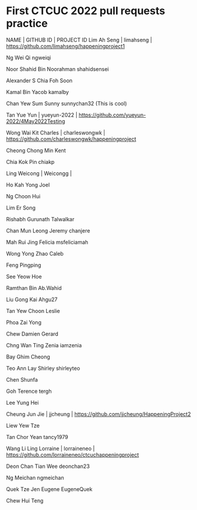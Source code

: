 # First CTCUC 2022 pull requests practice

NAME | GITHUB ID | PROJECT ID
Lim Ah Seng | limahseng | https://github.com/limahseng/happeningproject1 

Ng Wei Qi ngweiqi

Noor Shahid Bin Noorahman shahidsensei

Alexander S Chia Foh Soon

Kamal Bin Yacob kamalby

Chan Yew Sum Sunny sunnychan32 (This is cool)

Tan Yue Yun | yueyun-2022 | https://github.com/yueyun-2022/4May2022Testing


Wong Wai Kit Charles | charleswongwk | https://github.com/charleswongwk/happeningproject

Cheong Chong Min Kent

Chia Kok Pin chiakp

Ling Weicong | Weicongg | 

Ho Kah Yong Joel

Ng Choon Hui

Lim Er Song

Rishabh Gurunath Talwalkar

Chan Mun Leong Jeremy chanjere

Mah Rui Jing Felicia msfeliciamah

Wong Yong Zhao Caleb

Feng Pingping

See Yeow Hoe

Ramthan Bin Ab.Wahid

Liu Gong Kai Ahgu27

Tan Yew Choon Leslie

Phoa Zai Yong

Chew Damien Gerard

Chng Wan Ting Zenia iamzenia

Bay Ghim Cheong

Teo Ann Lay Shirley shirleyteo

Chen Shunfa

Goh Terence tergh

Lee Yung Hei

Cheung Jun Jie | jjcheung | https://github.com/jjcheung/HappeningProject2

Liew Yew Tze

Tan Chor Yean tancy1979

Wang Li Ling Lorraine | lorraineneo | https://github.com/lorraineneo/ctcuchappeningproject

Deon Chan Tian Wee deonchan23

Ng Meichan ngmeichan

Quek Tze Jen Eugene EugeneQuek

Chew Hui Teng
